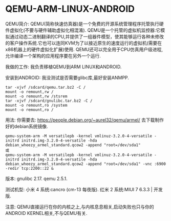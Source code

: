 # QEMU-ARM-LINUX-ANDROID
QEMU简介:
  QEMU(简称快速仿真器)是一个免费的开源系统管理程序托管执行硬件虚拟化(不要与硬件辅助虚拟化相混淆).
  QEMU是一个托管的虚拟机监控器:它模拟通过动态二进制翻译的CPU,并提供了一组器件模型，使其能够运行各种未修改的客户操作系统.它也可以连同KVM为了以接近原生的速度运行的虚拟机(需要在x86机器上的硬件虚拟化扩展)使用. QEMU还可以完全用于CPU仿真用户级进程,允许编译一个架构的应用程序要在另外一个运行.

我做的工作:
  我负责移植QEMU到ARM LINUX和ANDROID.

安装到ANDROID:
  我没测试是否需要glibc库,最好安装ANMPP.

    tar -xjvf /sdcard/qemu.tar.bz2 -C /
    mount -o remount,rw /
    mount -o remount,rw /stsrem
    tar -xjvf /sdcard/gnulibc.tar.bz2 -C /
    mount -o remount,ro /system
    mount -o remount,ro /

用法:
你需要去:
  https://people.debian.org/~aurel32/qemu/armel/
去下载制作好的debian系统镜像.

    qemu-system-arm -M versatilepb -kernel vmlinuz-3.2.0-4-versatile -initrd initrd.img-3.2.0-4-versatile -hda debian_wheezy_armel_standard.qcow2 -append "root=/dev/sda1"
    或
    qemu-system-arm -M versatilepb -kernel vmlinuz-3.2.0-4-versatile -initrd initrd.img-3.2.0-4-versatile -hda debian_wheezy_armel_standard.qcow2 -append "root=/dev/sda1" -vnc :6900 -redir tcp:2200::22 &
版本:
  gnulibc 2.17.
  qemu 2.5.1.
  
测试机型:
  小米 4 系统:cancro (cm-13 每夜版).
  红米 2 系统:MIUI 7 6.3.3 | 开发版.
  
注意:
  QEMU直接运行在你的内核之上,与内核息息相关,启动失败也只与你的ANDROID KERNEL相关,不与QEMU有关.
